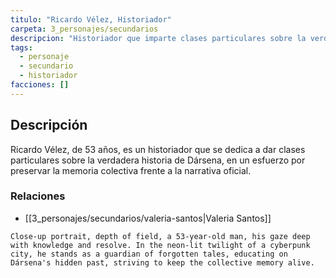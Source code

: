 ```yaml
---
titulo: "Ricardo Vélez, Historiador"
carpeta: 3_personajes/secundarios
descripcion: "Historiador que imparte clases particulares sobre la verdadera historia de Dársena para preservar la memoria colectiva."
tags:
  - personaje
  - secundario
  - historiador
facciones: []
---
```


## Descripción

Ricardo Vélez, de 53 años, es un historiador que se dedica a dar clases particulares sobre la verdadera historia de Dársena, en un esfuerzo por preservar la memoria colectiva frente a la narrativa oficial.

### Relaciones

- [[3_personajes/secundarios/valeria-santos|Valeria Santos]]

```
Close-up portrait, depth of field, a 53-year-old man, his gaze deep with knowledge and resolve. In the neon-lit twilight of a cyberpunk city, he stands as a guardian of forgotten tales, educating on Dársena's hidden past, striving to keep the collective memory alive.
``` 